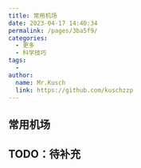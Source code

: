 ```yaml
---
title: 常用机场
date: 2023-04-17 14:40:34
permalink: /pages/3ba5f9/
categories:
  - 更多
  - 科学技巧
tags:
  - 
author: 
  name: Mr.Kusch
  link: https://github.com/kuschzzp
---
```

## 常用机场

## TODO：待补充